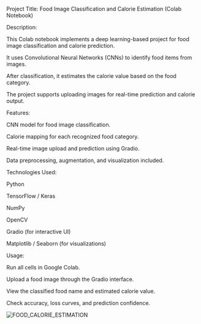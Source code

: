 Project Title: Food Image Classification and Calorie Estimation (Colab Notebook)

Description:

This Colab notebook implements a deep learning-based project for food image classification and calorie prediction.

It uses Convolutional Neural Networks (CNNs) to identify food items from images.

After classification, it estimates the calorie value based on the food category.

The project supports uploading images for real-time prediction and calorie output.

Features:

CNN model for food image classification.

Calorie mapping for each recognized food category.

Real-time image upload and prediction using Gradio.

Data preprocessing, augmentation, and visualization included.

Technologies Used:

Python

TensorFlow / Keras

NumPy

OpenCV

Gradio (for interactive UI)

Matplotlib / Seaborn (for visualizations)

Usage:

Run all cells in Google Colab.

Upload a food image through the Gradio interface.

View the classified food name and estimated calorie value.

Check accuracy, loss curves, and prediction confidence.




![FOOD_CALORIE_ESTIMATION](https://github.com/user-attachments/assets/fa05401d-0330-423c-9ffd-105c432cc1a4)
